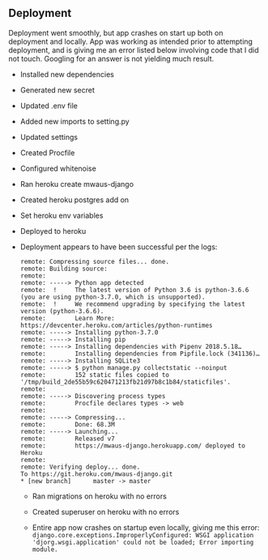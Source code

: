 ## Deployment

Deployment went smoothly, but app crashes on start up both on deployment and locally. App was working as intended prior to attempting deployment, and is giving me an error listed below involving code that I did not touch. Googling for an answer is not yielding much result.

* Installed new dependencies
* Generated new secret
* Updated .env file
* Added new imports to setting.py
* Updated settings
* Created Procfile
* Configured whitenoise
* Ran heroku create mwaus-django
* Created heroku postgres add on
* Set heroku env variables
* Deployed to heroku
* Deployment appears to have been successful per the logs:
  ```
  remote: Compressing source files... done.
  remote: Building source:
  remote:
  remote: -----> Python app detected
  remote:  !     The latest version of Python 3.6 is python-3.6.6 (you are using python-3.7.0, which is unsupported).
  remote:  !     We recommend upgrading by specifying the latest version (python-3.6.6).
  remote:        Learn More: https://devcenter.heroku.com/articles/python-runtimes
  remote: -----> Installing python-3.7.0
  remote: -----> Installing pip
  remote: -----> Installing dependencies with Pipenv 2018.5.18…
  remote:        Installing dependencies from Pipfile.lock (341136)…
  remote: -----> Installing SQLite3
  remote: -----> $ python manage.py collectstatic --noinput
  remote:        152 static files copied to '/tmp/build_2de55b59c620471213fb21d97b8c1b84/staticfiles'.
  remote:
  remote: -----> Discovering process types
  remote:        Procfile declares types -> web
  remote:
  remote: -----> Compressing...
  remote:        Done: 68.3M
  remote: -----> Launching...
  remote:        Released v7
  remote:        https://mwaus-django.herokuapp.com/ deployed to Heroku
  remote:
  remote: Verifying deploy... done.
  To https://git.heroku.com/mwaus-django.git
  * [new branch]      master -> master
  ```

  * Ran migrations on heroku with no errors
  * Created superuser on heroku with no errors

  * Entire app now crashes on startup even locally, giving me this error:
    `django.core.exceptions.ImproperlyConfigured: WSGI application 'djorg.wsgi.application' could not be loaded; Error importing module.`
    